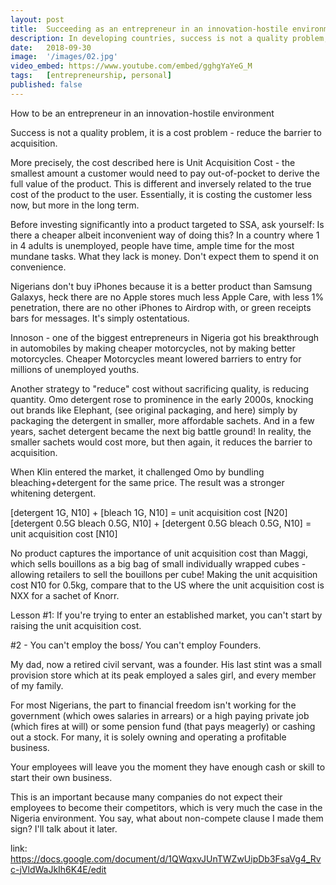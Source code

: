 ```yaml
---
layout: post
title:  Succeeding as an entrepreneur in an innovation-hostile environment.
description: In developing countries, success is not a quality problem, it is a cost problem. 
date:   2018-09-30
image:  '/images/02.jpg'
video_embed: https://www.youtube.com/embed/gghgYaYeG_M
tags:   [entrepreneurship, personal]
published: false
---
```



How to be an entrepreneur in an innovation-hostile environment

Success is not a quality problem, it is a cost problem - reduce the barrier to acquisition.

More precisely, the cost described here is Unit Acquisition Cost - the smallest amount a customer would need to pay out-of-pocket to derive the full value of the product. This is different and inversely related to the true cost of the product to the user. Essentially, it is costing the customer less now, but more in the long term.

Before investing significantly into a product targeted to SSA, ask yourself: Is there a cheaper albeit inconvenient way of doing this? In a country where 1 in 4 adults is unemployed, people have time, ample time for the most mundane tasks. What they lack is money. Don't expect them to spend it on convenience.

Nigerians don't buy iPhones because it is a better product than Samsung Galaxys, heck there are no Apple stores much less Apple Care, with less 1% penetration, there are no other iPhones to Airdrop with, or green receipts bars for messages. It's simply ostentatious. 

Innoson - one of the biggest entrepreneurs in Nigeria got his breakthrough in automobiles by making cheaper motorcycles, not by making better motorcycles. Cheaper Motorcycles meant lowered barriers to entry for millions of unemployed youths.

Another strategy to "reduce" cost without sacrificing quality, is reducing quantity. Omo detergent rose to prominence in the early 2000s, knocking out brands like Elephant, (see original packaging, and here) simply by packaging the detergent in smaller, more affordable sachets. And in a few years, sachet detergent became the next big battle ground! In reality, the smaller sachets would cost more, but then again, it reduces the barrier to acquisition.

When Klin entered the market, it challenged Omo by bundling bleaching+detergent for the same price. The result was a stronger whitening detergent. 

[detergent 1G, N10] + [bleach 1G, N10] = unit acquisition cost [N20]
[detergent 0.5G bleach 0.5G, N10] + [detergent 0.5G bleach 0.5G, N10] = unit acquisition cost [N10]

No product captures the importance of unit acquisition cost than Maggi, which sells bouillons as a big bag of small individually wrapped cubes - allowing retailers to sell the bouillons per cube! Making the unit acquisition cost N10 for 0.5kg, compare that to the US where the unit acquisition cost is NXX for a sachet of Knorr.


Lesson #1: If you're trying to enter an established market, you can't start by raising the unit acquisition cost.

#2 - You can't employ the boss/ You can't employ Founders.

My dad, now a retired civil servant, was a founder. His last stint was a small provision store which at its peak employed a sales girl, and every member of my family. 

For most Nigerians, the part to financial freedom isn't working for the government (which owes salaries in arrears) or a high paying private job (which fires at will) or some pension fund (that pays meagerly) or cashing out a stock. For many, it is solely owning and operating a profitable business.

Your employees will leave you the moment they have enough cash or skill to start their own business.

This is an important because many companies do not expect their employees to become their competitors, which is very much the case in the Nigeria environment. You say, what about non-compete clause I made them sign? I'll talk about it later.

 
link: https://docs.google.com/document/d/1QWqxvJUnTWZwUipDb3FsaVg4_Rvc-jVldWaJkIh6K4E/edit
